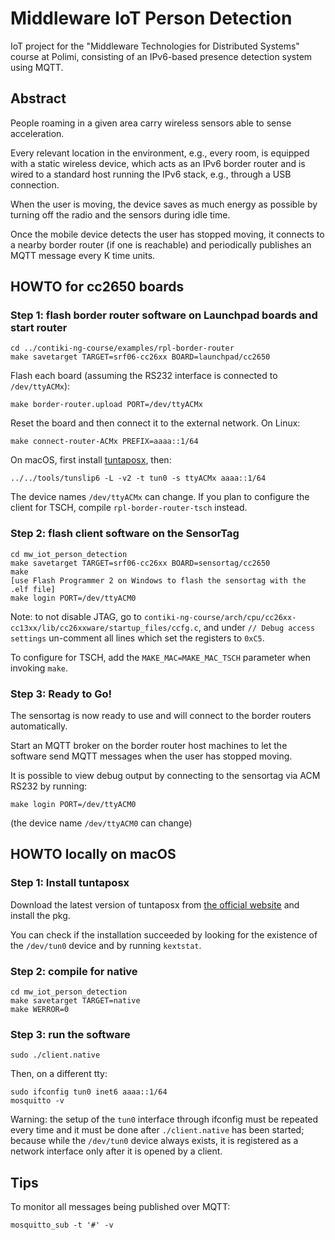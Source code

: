 # Middleware IoT Person Detection

IoT project for the "Middleware Technologies for Distributed Systems" course at
Polimi, consisting of an IPv6-based presence detection system using MQTT.


## Abstract

People roaming in a given area carry wireless sensors able to sense
acceleration.

Every relevant location in the environment, e.g., every room, is equipped 
with a static wireless device, which acts as an IPv6 border router and is 
wired to a standard host running the IPv6 stack, e.g., through a USB connection.

When the user is moving, the device saves as much energy as possible by turning
off the radio and the sensors during idle time.

Once the mobile device detects the user has stopped moving, it connects to a 
nearby border router (if one is reachable) and periodically publishes an MQTT 
message every K time units.


## HOWTO for cc2650 boards

### Step 1: flash border router software on Launchpad boards and start router

```
cd ../contiki-ng-course/examples/rpl-border-router
make savetarget TARGET=srf06-cc26xx BOARD=launchpad/cc2650
```

Flash each board (assuming the RS232 interface is connected to `/dev/ttyACMx`):
```
make border-router.upload PORT=/dev/ttyACMx
```

Reset the board and then connect it to the external network. On Linux:
```
make connect-router-ACMx PREFIX=aaaa::1/64
```

On macOS, first install
[tuntaposx](http://tuntaposx.sourceforge.net/download.xhtml), then:
```
../../tools/tunslip6 -L -v2 -t tun0 -s ttyACMx aaaa::1/64
```

The device names `/dev/ttyACMx` can change. If you plan to configure the client
for TSCH, compile `rpl-border-router-tsch` instead.

### Step 2: flash client software on the SensorTag

```
cd mw_iot_person_detection
make savetarget TARGET=srf06-cc26xx BOARD=sensortag/cc2650
make
[use Flash Programmer 2 on Windows to flash the sensortag with the .elf file]
make login PORT=/dev/ttyACM0
```

Note: to not disable JTAG, go to 
``contiki-ng-course/arch/cpu/cc26xx-cc13xx/lib/cc26xxware/startup_files/ccfg.c``, 
and under ``// Debug access settings`` un-comment all lines which set the 
registers to ``0xC5``. 

To configure for TSCH, add the `MAKE_MAC=MAKE_MAC_TSCH` parameter when invoking
`make`.

### Step 3: Ready to Go!

The sensortag is now ready to use and will connect to the border routers 
automatically.

Start an MQTT broker on the border router host machines to let the software
send MQTT messages when the user has stopped moving.

It is possible to view debug output by connecting to the sensortag via 
ACM RS232 by running:

```
make login PORT=/dev/ttyACM0
```

(the device name `/dev/ttyACM0` can change)


## HOWTO locally on macOS

### Step 1: Install tuntaposx

Download the latest version of tuntaposx from 
[the official website](http://tuntaposx.sourceforge.net/download.xhtml)
and install the pkg.

You can check if the installation succeeded by looking for the existence of 
the `/dev/tun0` device and by running `kextstat`.

### Step 2: compile for native

```
cd mw_iot_person_detection
make savetarget TARGET=native
make WERROR=0
```

### Step 3: run the software

```
sudo ./client.native
```

Then, on a different tty:

```
sudo ifconfig tun0 inet6 aaaa::1/64
mosquitto -v
```

Warning: the setup of the `tun0` interface through ifconfig must be repeated
every time and it must be done after `./client.native` has been started;
because while the `/dev/tun0` device always exists, it is registered as a
network interface only after it is opened by a client.


## Tips

To monitor all messages being published over MQTT:

``mosquitto_sub -t '#' -v``

